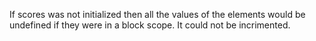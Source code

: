 If scores was not initialized then all the values of the elements would be undefined if they were in a block scope. It could not be incrimented.